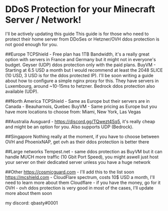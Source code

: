 # DDoS Protection for your Minecraft Server / Network!

I'll be actively updating this guide
This guide is for those who need to protect their home server from DDoSes or Hetzner/OVH ddos protection is not good enough for you.

##Europe
TCPShield - Free plan has 1TB Bandwidth, it's a really great option with servers in France and Germany but it might not in everyone's budget. Geyser (UDP) ddos protection only with the paid plans.
BuyVM - Starting at 6.5 USD a month but I would recommend at least the 2048 SLICE (10 USD, 3 USD is for the ddos protected IP). I'll be soon writing a guide about how to configure a simple nginx proxy for this. They have servers in Luxembourg, around ~10-15ms to hetzner. Bedrock ddos protection also available (UDP).

##North America
TCPShield - Same as Europe but their servers are in Canada - Beauharnois, Quebec
BuyVM - Same pricing as Europe but you have more locations to choose from: Miami, New York, Las Vegas

##Australia
Ausguard - https://discord.gg/TQwezt4Sq5, it's really cheap and might be an option for you. Also supports UDP (Bedrock).

##Singapore
Nothing really at the moment, if you have to choose between OVH and PhoenixNAP, get ovh as their ddos protection is better there

##Large networks
Tempest.net - same ddos protection as BuyVM but it can handle MUCH more traffic (10 Gbit Port Speed), you might aswell just host your server on their dedicated server unless you have a huge network

##Other
https://cosmicguard.com - I'll add this to the list soon
https://mcshield.com - CloudFlare spectrum, costs 10$ USD a month, I'll need to learn more about them
Cloudflare - if you have the money, go for it
OVH - ovh ddos protection is very good in most of the cases, I'll update more about them soon

my discord: qbasty#0001
